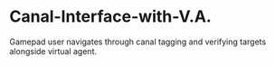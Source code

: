 # Canal-Interface-with-V.A.
Gamepad user navigates through canal tagging and verifying targets alongside virtual agent.
